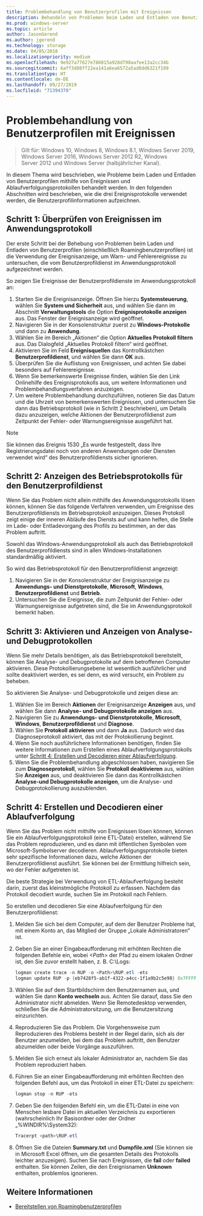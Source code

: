 ```yaml
---
title: Problembehandlung von Benutzerprofilen mit Ereignissen
description: Behandeln von Problemen beim Laden und Entladen von Benutzerprofilen mithilfe von Ereignissen und Ablaufverfolgungsprotokollen.
ms.prod: windows-server
ms.topic: article
author: JasonGerend
ms.author: jgerend
ms.technology: storage
ms.date: 04/05/2018
ms.localizationpriority: medium
ms.openlocfilehash: 9e927a77627e786015a928d798aafee13a2cc34b
ms.sourcegitcommit: 6aff3d88ff22ea141a6ea6572a5ad8dd6321f199
ms.translationtype: HT
ms.contentlocale: de-DE
ms.lasthandoff: 09/27/2019
ms.locfileid: "71394378"
---
```

# <a name="troubleshoot-user-profiles-with-events"></a>Problembehandlung von Benutzerprofilen mit Ereignissen

>Gilt für: Windows 10, Windows 8, Windows 8.1, Windows Server 2019, Windows Server 2016, Windows Server 2012 R2, Windows Server 2012 und Windows Server (halbjährlicher Kanal).

In diesem Thema wird beschrieben, wie Probleme beim Laden und Entladen von Benutzerprofilen mithilfe von Ereignissen und Ablaufverfolgungsprotokollen behandelt werden. In den folgenden Abschnitten wird beschrieben, wie die drei Ereignisprotokolle verwendet werden, die Benutzerprofilinformationen aufzeichnen.

## <a name="step-1-checking-events-in-the-application-log"></a>Schritt 1: Überprüfen von Ereignissen im Anwendungsprotokoll

Der erste Schritt bei der Behebung von Problemen beim Laden und Entladen von Benutzerprofilen (einschließlich Roamingbenutzerprofilen) ist die Verwendung der Ereignisanzeige, um Warn- und Fehlerereignisse zu untersuchen, die vom Benutzerprofildienst im Anwendungsprotokoll aufgezeichnet werden.

So zeigen Sie Ereignisse der Benutzerprofildienste im Anwendungsprotokoll an:

1. Starten Sie die Ereignisanzeige. Öffnen Sie hierzu **Systemsteuerung**, wählen Sie **System und Sicherheit** aus, und wählen Sie dann im Abschnitt **Verwaltungstools** die Option **Ereignisprotokolle anzeigen** aus. Das Fenster der Ereignisanzeige wird geöffnet.
2. Navigieren Sie in der Konsolenstruktur zuerst zu **Windows-Protokolle** und dann zu **Anwendung**.
3. Wählen Sie im Bereich „Aktionen“ die Option **Aktuelles Protokoll filtern** aus. Das Dialogfeld „Aktuelles Protokoll filtern“ wird geöffnet.
4. Aktivieren Sie im Feld **Ereignisquellen** das Kontrollkästchen **Benutzerprofildienst**, und wählen Sie dann **OK** aus.
5. Überprüfen Sie die Auflistung von Ereignissen, und achten Sie dabei besonders auf Fehlerereignisse.
6. Wenn Sie bemerkenswerte Ereignisse finden, wählen Sie den Link Onlinehilfe des Ereignisprotokolls aus, um weitere Informationen und Problembehandlungsverfahren anzuzeigen.
7. Um weitere Problembehandlung durchzuführen, notieren Sie das Datum und die Uhrzeit von bemerkenswerten Ereignissen, und untersuchen Sie dann das Betriebsprotokoll (wie in Schritt 2 beschrieben), um Details dazu anzuzeigen, welche Aktionen der Benutzerprofildienst zum Zeitpunkt der Fehler- oder Warnungsereignisse ausgeführt hat.

>[!NOTE]
>Sie können das Ereignis 1530 „Es wurde festgestellt, dass Ihre Registrierungsdatei noch von anderen Anwendungen oder Diensten verwendet wird“ des Benutzerprofildiensts sicher ignorieren.

## <a name="step-2-view-the-operational-log-for-the-user-profile-service"></a>Schritt 2: Anzeigen des Betriebsprotokolls für den Benutzerprofildienst

Wenn Sie das Problem nicht allein mithilfe des Anwendungsprotokolls lösen können, können Sie das folgende Verfahren verwenden, um Ereignisse des Benutzerprofildiensts im Betriebsprotokoll anzuzeigen. Dieses Protokoll zeigt einige der inneren Abläufe des Diensts auf und kann helfen, die Stelle im Lade- oder Entladevorgang des Profils zu bestimmen, an der das Problem auftritt.

Sowohl das Windows-Anwendungsprotokoll als auch das Betriebsprotokoll des Benutzerprofildiensts sind in allen Windows-Installationen standardmäßig aktiviert.

So wird das Betriebsprotokoll für den Benutzerprofildienst angezeigt:

1. Navigieren Sie in der Konsolenstruktur der Ereignisanzeige zu **Anwendungs- und Dienstprotokolle**, **Microsoft**, **Windows**, **Benutzerprofildienst** und **Betrieb**.
2. Untersuchen Sie die Ereignisse, die zum Zeitpunkt der Fehler- oder Warnungsereignisse aufgetreten sind, die Sie im Anwendungsprotokoll bemerkt haben.

## <a name="step-3-enable-and-view-analytic-and-debug-logs"></a>Schritt 3: Aktivieren und Anzeigen von Analyse- und Debugprotokollen

Wenn Sie mehr Details benötigen, als das Betriebsprotokoll bereitstellt, können Sie Analyse- und Debugprotokolle auf dem betroffenen Computer aktivieren. Diese Protokollierungsebene ist wesentlich ausführlicher und sollte deaktiviert werden, es sei denn, es wird versucht, ein Problem zu beheben.

So aktivieren Sie Analyse- und Debugprotokolle und zeigen diese an:

1. Wählen Sie im Bereich **Aktionen** der Ereignisanzeige **Anzeigen** aus, und wählen Sie dann **Analyse- und Debugprotokolle anzeigen** aus.
2. Navigieren Sie zu **Anwendungs- und Dienstprotokolle**, **Microsoft**, **Windows**, **Benutzerprofildienst** und **Diagnose**.
3. Wählen Sie **Protokoll aktivieren** und dann **Ja** aus. Dadurch wird das Diagnoseprotokoll aktiviert, das mit der Protokollierung beginnt.
4. Wenn Sie noch ausführlichere Informationen benötigen, finden Sie weitere Informationen zum Erstellen eines Ablaufverfolgungsprotokolls unter [Schritt 4: Erstellen und Decodieren einer Ablaufverfolgung](#step-4-creating-and-decoding-a-trace).
5. Wenn Sie die Problembehandlung abgeschlossen haben, navigieren Sie zum **Diagnoseprotokoll**, wählen Sie **Protokoll deaktivieren** aus, wählen Sie **Anzeigen** aus, und deaktivieren Sie dann das Kontrollkästchen **Analyse-und Debugprotokolle anzeigen**, um die Analyse- und Debugprotokollierung auszublenden.

## <a name="step-4-creating-and-decoding-a-trace"></a>Schritt 4: Erstellen und Decodieren einer Ablaufverfolgung

Wenn Sie das Problem nicht mithilfe von Ereignissen lösen können, können Sie ein Ablaufverfolgungsprotokoll (eine ETL-Datei) erstellen, während Sie das Problem reproduzieren, und es dann mit öffentlichen Symbolen vom Microsoft-Symbolserver decodieren. Ablaufverfolgungsprotokolle bieten sehr spezifische Informationen dazu, welche Aktionen der Benutzerprofildienst ausführt. Sie können bei der Ermittlung hilfreich sein, wo der Fehler aufgetreten ist.

Die beste Strategie bei Verwendung von ETL-Ablaufverfolgung besteht darin, zuerst das kleinstmögliche Protokoll zu erfassen. Nachdem das Protokoll decodiert wurde, suchen Sie im Protokoll nach Fehlern.

So erstellen und decodieren Sie eine Ablaufverfolgung für den Benutzerprofildienst:

1. Melden Sie sich bei dem Computer, auf dem der Benutzer Probleme hat, mit einem Konto an, das Mitglied der Gruppe „Lokale Administratoren“ ist.
2. Geben Sie an einer Eingabeaufforderung mit erhöhten Rechten die folgenden Befehle ein, wobei *\<Path\>* der Pfad zu einem lokalen Ordner ist, den Sie zuvor erstellt haben, z. B. C:\\Logs:
        
    ```PowerShell
    logman create trace -n RUP -o <Path>\RUP.etl -ets
    logman update RUP -p {eb7428f5-ab1f-4322-a4cc-1f1a9b2c5e98} 0x7FFFFFFF 0x7 -ets
    ```
3. Wählen Sie auf dem Startbildschirm den Benutzernamen aus, und wählen Sie dann **Konto wechseln** aus. Achten Sie darauf, dass Sie den Administrator nicht abmelden. Wenn Sie Remotedesktop verwenden, schließen Sie die Administratorsitzung, um die Benutzersitzung einzurichten.
4. Reproduzieren Sie das Problem. Die Vorgehensweise zum Reproduzieren des Problems besteht in der Regel darin, sich als der Benutzer anzumelden, bei dem das Problem auftritt, den Benutzer abzumelden oder beide Vorgänge auszuführen.
5. Melden Sie sich erneut als lokaler Administrator an, nachdem Sie das Problem reproduziert haben.
6. Führen Sie an einer Eingabeaufforderung mit erhöhten Rechten den folgenden Befehl aus, um das Protokoll in einer ETL-Datei zu speichern:
  
    ```PowerShell
    logman stop -n RUP -ets
    ```
7. Geben Sie den folgenden Befehl ein, um die ETL-Datei in eine von Menschen lesbare Datei im aktuellen Verzeichnis zu exportieren (wahrscheinlich Ihr Basisordner oder der Ordner „%WINDIR%\\System32):
    
    ```PowerShell
    Tracerpt <path>\RUP.etl
    ```
8. Öffnen Sie die Dateien **Summary.txt** und **Dumpfile.xml** (Sie können sie in Microsoft Excel öffnen, um die gesamten Details des Protokolls leichter anzuzeigen). Suchen Sie nach Ereignissen, die **fail** oder **failed** enthalten. Sie können Zeilen, die den Ereignisnamen **Unknown** enthalten, problemlos ignorieren.

## <a name="more-information"></a>Weitere Informationen

* [Bereitstellen von Roamingbenutzerprofilen](deploy-roaming-user-profiles.md)